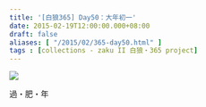 ```yaml
---
title: '[白狼365] Day50：大年初一'
date: 2015-02-19T12:00:00.000+08:00
draft: false
aliases: [ "/2015/02/365-day50.html" ]
tags : [collections - zaku II 白狼・365 project]
---
```


[![](https://farm9.staticflickr.com/8646/15958637160_a1ebc4e3d5_z.jpg)](https://farm9.staticflickr.com/8646/15958637160_a1ebc4e3d5_z.jpg)

過・肥・年